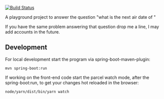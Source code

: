 [![Build Status](https://travis-ci.org/hennr/series-stalker.svg?branch=master)](https://travis-ci.org/hennr/series-stalker)

A playground project to answer the question "what is the next air date of <your favorite tv show here>"

If you have the same problem answering that question drop me a line, I may add accounts in the future.

## Development

For local development start the program via spring-boot-maven-plugin:

    mvn spring-boot:run

If working on the front-end code start the parcel watch mode, after the spring-boot:run, to get your changes hot reloaded in the browser:

    node/yarn/dist/bin/yarn watch

